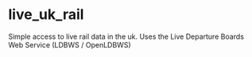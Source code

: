 # live_uk_rail
Simple access to live rail data in the uk. Uses the Live Departure Boards Web Service (LDBWS / OpenLDBWS)
